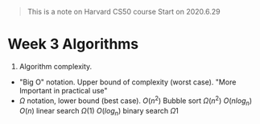
> This is a note on Harvard CS50 course
> Start on 2020.6.29

# Week 3 Algorithms
1. Algorithm complexity. 
- "Big O"  notation. Upper bound of complexity (worst case). "More Important in practical use"
- $\Omega$ notation,  lower bound (best case). 
$O(n^2)$ Bubble sort $\Omega(n^2)$
$O(nlog_n)$ 
$O(n)$ linear search $\Omega (1)$
$O(log_n)$ binary search $\Omega 1$
<!--stackedit_data:
eyJoaXN0b3J5IjpbMjA1ODg3NzcwMCwyODA4NTU0MzhdfQ==
-->